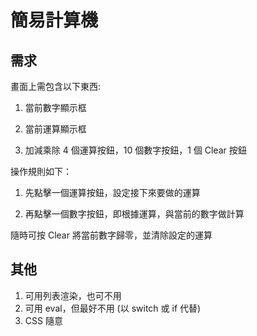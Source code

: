 # 簡易計算機

## 需求
畫面上需包含以下東西:

1. 當前數字顯示框

2. 當前運算顯示框

3. 加減乘除 4 個運算按鈕，10 個數字按鈕，1 個 Clear 按鈕

操作規則如下：

1. 先點擊一個運算按鈕，設定接下來要做的運算

2. 再點擊一個數字按鈕，即根據運算，與當前的數字做計算

隨時可按 Clear 將當前數字歸零，並清除設定的運算

## 其他
1. 可用列表渲染，也可不用
2. 可用 eval，但最好不用 (以 switch 或 if 代替)
3. CSS 隨意